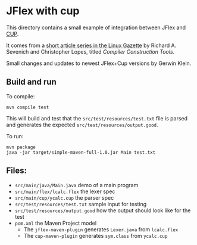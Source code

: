 JFlex with cup
==============

This directory contains a small example of integration
between JFlex and [CUP][cup].

It comes from a [short article series in the Linux Gazette][1]
by Richard A. Sevenich and Christopher Lopes,
titled _Compiler Construction Tools_.

Small changes and updates to newest JFlex+Cup versions by Gerwin Klein.

## Build and run

To compile:

```
mvn compile test
```

This will build and test that the `src/test/resources/test.txt` file
is parsed and generates the expected `src/test/resources/output.good`.

To run:

```
mvn package
java -jar target/simple-maven-full-1.0.jar Main test.txt
```

## Files:

* `src/main/java/Main.java`         demo of a main program
* `src/main/flex/lcalc.flex`        the lexer spec
* `src/main/cup/ycalc.cup`          the parser spec
* `src/test/resources/test.txt`     sample input for testing
* `src/test/resources/output.good`  how the output should look like for the test
* `pom.xml`                         the Maven Project model
  - The `jflex-maven-plugin` generates `Lexer.java` from `lcalc.flex`
  - The `cup-maven-plugin` generates `sym.class` from `ycalc.cup`
  
[cup]: http://www2.cs.tum.edu/projects/cup/
[1]: http://www.linuxgazette.com/issue39/sevenich.html
